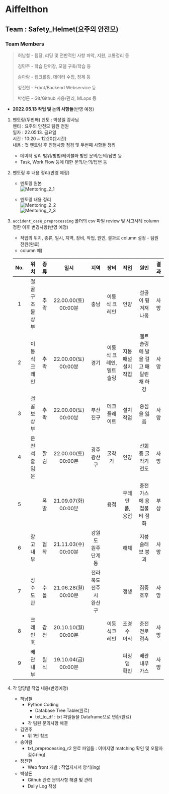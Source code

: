 # Aiffelthon
## Team : Safety_Helmet(요주의 안전모)
### Team Members
> 허남철 - 팀장, 리딩 및 전반적인 사항 파악, 지원, 교통정리 등
>
> 김민주 - 학습 단어장, 모델 구축/학습 등
>
> 송아람 - 웹크롤링, 데이터 수집, 정제 등
>
> 정진현 - Front/Backend Webservice 등
>
> 박성돈 - Git/Github 사용/관리, MLops 등

- __2022.05.13 작업 및 논의 사항들__(반영 예정)
1. 멘토링(두번째)
멘토 : 박성일 강사님  
멘티 : 요주의 안전모 팀원 전원  
일자 : 22.05.13. 금요일  
시간 : 10:20 ~ 12:20(2시간)  
내용 : 첫 멘토링 후 진행사항 점검 및 두번째 사항들 정리  
    - 데이터 정리 범위/방법/테이블화 방안 문의/논의/답변 등  
    - Task, Work Flow 등에 대한 문의/논의/답변 등  


2. 멘토링 후 내용 정리(반영 예정)  
    - 멘토링 원본  
    ![Mentoring_2_1](https://github.com/ai-castlemoney/Safety_Helmet/blob/master/daily_log/images/mentoring_21.jpg)  


    - 멘토링 내용 정리  
    ![Mentoring_2_2](https://github.com/ai-castlemoney/Safety_Helmet/blob/master/daily_log/images/mentoring_22.jpg)  
    ![Mentoring_2_3](https://github.com/ai-castlemoney/Safety_Helmet/blob/master/daily_log/images/mentoring_23.jpg)  


3. `accident_case_preprocessing` 폴더의 csv 파일 review 및 사고사례 column 정한 이후 변경사항(반영 예정)
    - 작업의 위치, 종류, 일시, 지역, 장비, 작업, 원인, 결과로 column 설정 - 팀원 전원(완료)  
    - column 예)

    |No.|위치|종류|일시|지역|장비|작업|원인|결과|
    |:---:|:---:|:---:|:---:|:---:|:---:|:---:|:---:|:---:|
    |1|철골 구조물 상부|추락|22.00.00(토) 00:00분|충남|이동식 크레인|인양|철골이 튕겨져 나옴|사망|
    |2|이동식 크레인|추락|22.00.00(토) 00:00분|경기|이동식 크레인, 벨트슬링|지붕패널 설치작업|벨트슬링에 발을 걸고 매달린 채 하강|사망|
    |3|철골보 상부|추락|22.00.00(토) 00:00분|부산 진구|데크플레이트|설치 작업|중심을 잃음|사망|
    |4|운전석 출입문|깔림|22.00.00(토) 00:00분|광주 광산구|굴착기|인양|선회 중 굴착기 전도|사망|
    |5||폭발|21.09.07(화) 00:00분||용접|우레탄 폼, 용접|충전가스에 용접불티 점화|부상|
    |6|창고 내부|협착|21.11.03(수) 00:00분|강원도 원주 단계동||해체|지붕 슬래브 붕괴|사망|
    |7|상수도관|수몰|21.06.28(월) 00:00분|전라북도 전주시 완산구||갱생|집중호후|사망|
    |8|크레인 훅|감전|20.10.10(월) 00:00분||이동식크레인|조경수 이식|충전 전로 접촉|사망|
    |9|배관 내부|질식|19.10.04(금) 00:00분|||퍼징댐 확인|배관 내부 가스|사망|


4. 각 담당별 작업 내용(반영예정)  
    - 허남철  
        - Python Coding  
            - Database Tree Table(완료)  
            - txt_to_df : txt 파일들을 Dataframe으로 변환(완료)  
        - 각 팀원 문의사항 해결  
    - 김민주  
        - 위 1번 참조
    - 송아람  
        - txt_preprocessing_r2 완료 파일들 : 이미지명 matching 확인 및 오탈자 검수(ing)  
    - 정진현  
        - Web front 개발 : 작업지시서 양식(ing)  
    - 박성돈  
        - Github 관련 문의사항 해결 및 관리  
        - Daily Log 작성  
        